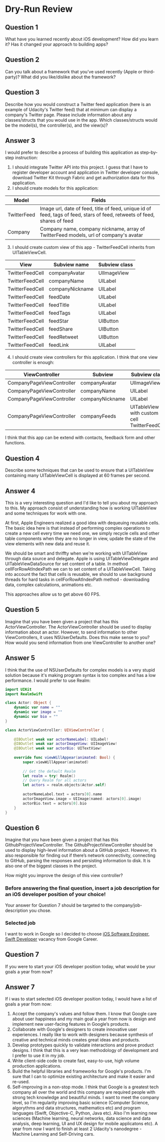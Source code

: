 # Dry-Run Review
## Question 1
What have you learned recently about iOS development? How did you learn it? Has it changed your approach to building apps?
## Question 2
Can you talk about a framework that you've used recently (Apple or third-party)? What did you like/dislike about the framework?
## Question 3
Describe how you would construct a Twitter feed application (here is an example of Udacity's Twitter feed) that at minimum can display a company's Twitter page. Please include information about any classes/structs that you would use in the app. Which classes/structs would be the model(s), the controller(s), and the view(s)?
## Answer 3
I would prefer to describe a process of building this application as step-by-step instruction:

1. I should integrate Twitter API into this project. I guess that I have to register developer account and application in Twitter developer console, download Twitter Kit through Fabric and get authorization data for this application.
2. I should create models for this application:

 Model | Fields 
 --- | --- 
 TwitterFeed | Image url, date of feed, title of feed, unique id of feed, tags of feed, stars of feed, retweets of feed, shares of feed
 Company | Company name, company nickname, array of TwitterFeed models, url of company's avatar

3. I should create custom view of this app - TwitterFeedCell inherits from UITableViewCell.

 View | Subview name | Subview class
 --- | --- | ---
 TwitterFeedCell | companyAvatar | UIImageView
 TwitterFeedCell | companyName | UILabel
 TwitterFeedCell | companyNickname | UILabel
 TwitterFeedCell | feedDate | UILabel
 TwitterFeedCell | feedTitle | UILabel
 TwitterFeedCell | feedTags | UILabel
 TwitterFeedCell | feedStar | UIButton
 TwitterFeedCell | feedShare | UIButton
 TwitterFeedCell | feedRetweet | UIButton
 TwitterFeedCell | feedLink | UILabel
4. I should create view controllers for this application. I think that one view controller is enough:

 ViewController | Subview | Subview class
 --- | --- | ---
 CompanyPageViewController | companyAvatar | UIImageView
 CompanyPageViewController | companyName | UILabel
 CompanyPageViewController | companyNickname | UILabel
 CompanyPageViewController | companyFeeds | UITableView with custom cell TwitterFeedCell
 
I think that this app can be extend with contacts, feedback form and other functions.
## Question 4
Describe some techniques that can be used to ensure that a UITableView containing many UITableViewCell is displayed at 60 frames per second.
## Answer 4
This is a very interesting question and I'd like to tell you about my approach to this. My approach consist of understanding how is working UITableView and some techniques for work with one.

At first, Apple Engineers realized a good idea with dequeuing reusable cells. The basic idea here is that instead of performing complex operations to create a new cell every time we need one, we simply recycle cells and other table components when they are no longer in view, update the state of the view elements with new data and reuse it.

We should be smart and thriffty when we're working with UITableView through data source and delegate. Apple is using UITableViewDelegate and UITableViewDataSource for set content of a table. In method cellForRowAtIndexPath we can to set content of a UITableViewCell. Taking into account the fact that cells is reusable, we should to use background threads for hard tasks in cellForRowAtIndexPath method - downloading data, complex calculations, animations etc.

This approaches allow us to get above 60 FPS.
## Question 5
Imagine that you have been given a project that has this ActorViewController. The ActorViewController should be used to display information about an actor. However, to send information to other ViewControllers, it uses NSUserDefaults. Does this make sense to you? How would you send information from one ViewController to another one?
## Answer 5
I think that the use of NSUserDefaults for complex models is a very stupid solution because it's making program syntax is too complex and has a low performance. I would prefer to use Realm:
```swift
import UIKit
import RealmSwift

class Actor: Object {
    dynamic var name = ""
    dynamic var image = ""
    dynamic var bio = ""
}

class ActorViewController: UIViewController {
    
    @IBOutlet weak var actorNameLabel: UILabel!
    @IBOutlet weak var actorImageView: UIImageView!
    @IBOutlet weak var actorBio: UITextView!
    
    override func viewWillAppear(animated: Bool) {
        super.viewWillAppear(animated)
        
        // Get the default Realm
        let realm = try! Realm()
        // Query Realm for all actors
        let actors = realm.objects(Actor.self)
        
        actorNameLabel.text = actors[0].name
        actorImageView.image = UIImage(named: actors[0].image)
        actorBio.text = actors[0].bio
    }
}
```
## Question 6
Imagine that you have been given a project that has this GithubProjectViewController. The GithubProjectViewController should be used to display high-level information about a GitHub project. However, it’s also responsible for finding out if there’s network connectivity, connecting to GitHub, parsing the responses and persisting information to disk. It is also one of the biggest classes in the project.

How might you improve the design of this view controller?

### Before answering the final question, insert a job description for an iOS developer position of your choice!
Your answer for Question 7 should be targeted to the company/job-description you chose.
### Selected job
I want to work in Google so I decided to choose [iOS Software Engineer, Swift Developer](https://www.google.com/about/careers/jobs#!t=jo&jid=/google/ios-software-engineer-swift-developer-1600-amphitheatre-pkwy-mountain-view-ca-9620001&) vacancy from Google Career.
## Question 7
If you were to start your iOS developer position today, what would be your goals a year from now?
## Answer 7
If i was to start selected iOS developer position today, I would have a list of goals a year from now:

1. Accept the company's values and follow them. I know that Google care about user happiness and my main goal a year from now is design and implement new user-facing features in Google’s products.
2. Collaborate with Google's designers to create innovative user experiences. I really like to work with designers because synthesis of creative and technical minds creates great ideas and products.
3. Develop prototypes quickly to validate interactions and prove product designs. I think that this is a very lean methodology of development and I prefer to use it in my job.
4. Write client-side code to create fast, easy-to-use, high volume production applications.
5. Build the helpful libraries and frameworks for Google's products. I'm sure that I can to optimize existing architecture and make it easier and re-used.
6. Self-improving in a non-stop mode. I think that Google is a greatest tech company all over the world and this company are required people with strong tech knowledge and beautiful minds. I want to meet the company level, so I'm regularity improving basic science (Computer Science, algorythms and data structures, mathematics etc) and program languages (Swift, Objective-C, Python, Java etc). Also I'm learning new sciences (Machine learning, neural networks, data science and data analysis, deep learning, UI and UX design for mobile applicatons etc). A year from now I want to finish at least 2 Udacity's nanodegree - Machine Learning and Self-Driving cars.
